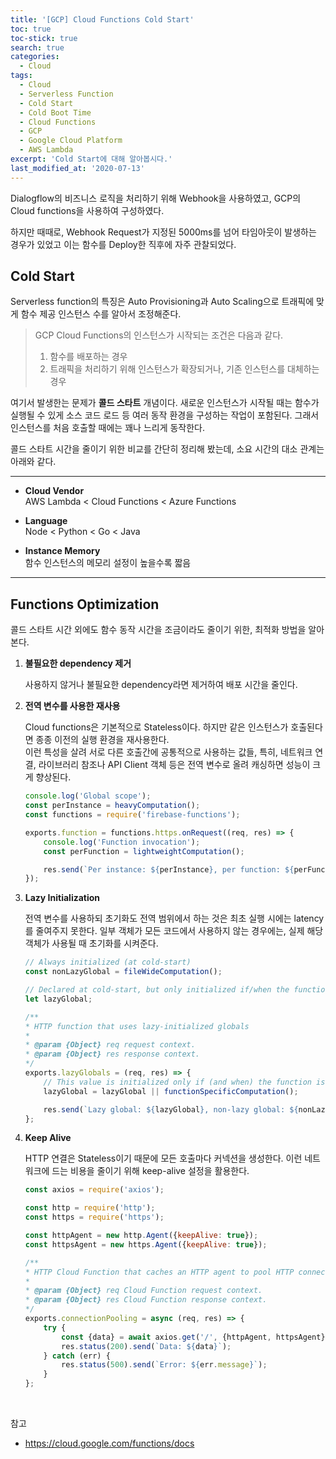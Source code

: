 ```yaml
---
title: '[GCP] Cloud Functions Cold Start'
toc: true
toc-stick: true
search: true
categories:
  - Cloud
tags:
  - Cloud
  - Serverless Function
  - Cold Start
  - Cold Boot Time
  - Cloud Functions
  - GCP
  - Google Cloud Platform
  - AWS Lambda
excerpt: 'Cold Start에 대해 알아봅시다.'
last_modified_at: '2020-07-13'
---
```


Dialogflow의 비즈니스 로직을 처리하기 위해 Webhook을 사용하였고, GCP의 Cloud functions을 사용하여 구성하였다.  

하지만 때때로, Webhook Request가 지정된 5000ms를 넘어 타임아웃이 발생하는 경우가 있었고
이는 함수를 Deploy한 직후에 자주 관찰되었다.


## Cold Start  

Serverless function의 특징은 Auto Provisioning과 Auto Scaling으로 트래픽에 맞게 
함수 제공 인스턴스 수를 알아서 조정해준다.

> GCP Cloud Functions의 인스턴스가 시작되는 조건은 다음과 같다.
> 1. 함수를 배포하는 경우
> 2. 트래픽을 처리하기 위해 인스턴스가 확장되거나, 기존 인스턴스를 대체하는 경우
 

여기서 발생한는 문제가 **콜드 스타트** 개념이다. 
새로운 인스턴스가 시작될 때는 함수가 실행될 수 있게 소스 코드 로드 등 여러 동작 환경을 구성하는 작업이 포함된다. 
그래서 인스턴스를 처음 호출할 때에는 꽤나 느리게 동작한다.  

콜드 스타트 시간을 줄이기 위한 비교를 간단히 정리해 봤는데, 소요 시간의 대소 관계는 아래와 같다.

-----------

- **Cloud Vendor**   
AWS Lambda < Cloud Functions < Azure Functions

- **Language**  
Node < Python < Go < Java

- **Instance Memory**  
함수 인스턴스의 메모리 설정이 높을수록 짧음

-----------

## Functions Optimization  

콜드 스타트 시간 외에도 함수 동작 시간을 조금이라도 줄이기 위한, 최적화 방법을 알아본다.

1. **불필요한 dependency 제거**    

	사용하지 않거나 불필요한 dependency라면 제거하여 배포 시간을 줄인다.

2. **전역 변수를 사용한 재사용**  

	Cloud functions은 기본적으로 Stateless이다. 
	하지만 같은 인스턴스가 호출된다면 종종 이전의 실행 환경을 재사용한다.  
	이런 특성을 살려 서로 다른 호출간에 공통적으로 사용하는 값들,
	특히, 네트워크 연결, 라이브러리 참조나 API Client 객체 등은 전역 변수로 올려 캐싱하면 성능이 크게 향상된다.

	``` js
	console.log('Global scope');
	const perInstance = heavyComputation();
	const functions = require('firebase-functions');

	exports.function = functions.https.onRequest((req, res) => {
		console.log('Function invocation');
		const perFunction = lightweightComputation();

		res.send(`Per instance: ${perInstance}, per function: ${perFunction}`);
	});
	```

3. **Lazy Initialization**  

	전역 변수를 사용하되 초기화도 전역 범위에서 하는 것은 최초 실행 시에는 latency를 줄여주지 못한다. 
	일부 객체가 모든 코드에서 사용하지 않는 경우에는, 실제 해당 객체가 사용될 때 초기화를 시켜준다.

	``` js
	// Always initialized (at cold-start)
	const nonLazyGlobal = fileWideComputation();

	// Declared at cold-start, but only initialized if/when the function executes
	let lazyGlobal;

	/**
	* HTTP function that uses lazy-initialized globals
	*
	* @param {Object} req request context.
	* @param {Object} res response context.
	*/
	exports.lazyGlobals = (req, res) => {
		// This value is initialized only if (and when) the function is called
		lazyGlobal = lazyGlobal || functionSpecificComputation();

		res.send(`Lazy global: ${lazyGlobal}, non-lazy global: ${nonLazyGlobal}`);
	};
	```

4. **Keep Alive**

	HTTP 연결은 Stateless이기 때문에 모든 호출마다 커넥션을 생성한다. 
	이런 네트워크에 드는 비용을 줄이기 위해 keep-alive 설정을 활용한다.

	``` js
	const axios = require('axios');

	const http = require('http');
	const https = require('https');

	const httpAgent = new http.Agent({keepAlive: true});
	const httpsAgent = new https.Agent({keepAlive: true});

	/**
	* HTTP Cloud Function that caches an HTTP agent to pool HTTP connections.
	*
	* @param {Object} req Cloud Function request context.
	* @param {Object} res Cloud Function response context.
	*/
	exports.connectionPooling = async (req, res) => {
		try {
			const {data} = await axios.get('/', {httpAgent, httpsAgent});
			res.status(200).send(`Data: ${data}`);
		} catch (err) {
			res.status(500).send(`Error: ${err.message}`);
		}
	};
	```


<br/>

참고
- https://cloud.google.com/functions/docs